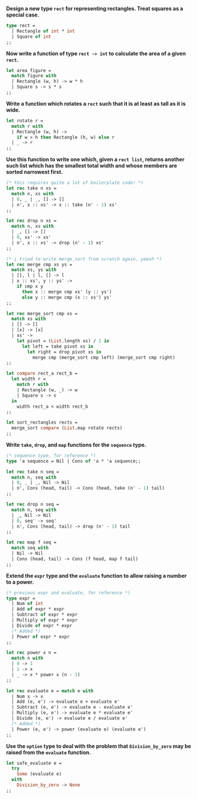 **Design a new type `rect` for representing rectangles. Treat squares as a
special case.**

```ocaml
type rect =
  | Rectangle of int * int
  | Square of int
;;
```

**Now write a function of type `rect -> int` to calculate the area of a given
`rect`.**

```ocaml
let area figure =
  match figure with
  | Rectangle (w, h) -> w * h
  | Square s -> s * s
;;
```

**Write a function which rotates a `rect` such that it is at least as tall as it
is wide.**

```ocaml
let rotate r =
  match r with
  | Rectangle (w, h) ->
    if w > h then Rectangle (h, w) else r
  | _ -> r
;;
```

**Use this function to write one which, given a `rect list`, returns another
such list which has the smallest total width and whose members are sorted
narrowest first.**

```ocaml
(* this requires quite a lot of boilerplate code! *)
let rec take n xs =
  match n, xs with
  | 0, _ | _, [] -> []
  | n', x :: xs' -> x :: take (n' - 1) xs'
;;

let rec drop n xs =
  match n, xs with
  | _, [] -> []
  | 0, xs' -> xs'
  | n', x :: xs' -> drop (n' - 1) xs'
;;

(* i tried to write merge_sort from scratch again, yeesh *)
let rec merge cmp xs ys =
  match xs, ys with
  | [], l | l, [] -> l
  | x :: xs', y :: ys' ->
    if cmp x y
      then x :: merge cmp xs' (y :: ys')
      else y :: merge cmp (x :: xs') ys'
;;

let rec merge_sort cmp xs =
  match xs with
  | [] -> []
  | [x] -> [x]
  | xs' ->
    let pivot = (List.length xs) / 2 in
      let left = take pivot xs in
        let right = drop pivot xs in
          merge cmp (merge_sort cmp left) (merge_sort cmp right)
;;

let compare rect_a rect_b =
  let width r =
    match r with
    | Rectangle (w, _) -> w
    | Square s -> s
  in
    width rect_a < width rect_b
;;

let sort_rectangles rects =
  merge_sort compare (List.map rotate rects)
;;
```

**Write `take`, `drop`, and `map` functions for the `sequence` type.**

```ocaml
(* sequence type, for reference *)
type 'a sequence = Nil | Cons of 'a * 'a sequence;;

let rec take n seq =
  match n, seq with
  | 0, _ | _, Nil -> Nil
  | n', Cons (head, tail) -> Cons (head, take (n' - 1) tail)
;;

let rec drop n seq =
  match n, seq with
  | _, Nil -> Nil
  | 0, seq' -> seq'
  | n', Cons (head, tail) -> drop (n' - 1) tail
;;

let rec map f seq =
  match seq with
  | Nil -> Nil
  | Cons (head, tail) -> Cons (f head, map f tail)
;;
```

**Extend the `expr` type and the `evaluate` function to allow raising a number
to a power.**

```ocaml
(* previous expr and evaluate, for reference *)
type expr =
  | Num of int
  | Add of expr * expr
  | Subtract of expr * expr
  | Multiply of expr * expr
  | Divide of expr * expr
  (* Added *)
  | Power of expr * expr
;;

let rec power x n =
  match n with
  | 0 -> 1
  | 1 -> x
  | _ -> x * power x (n - 1)
;;

let rec evaluate e = match e with
  | Num x -> x
  | Add (e, e') -> evaluate e + evaluate e'
  | Subtract (e, e') -> evaluate e - evaluate e'
  | Multiply (e, e') -> evaluate e * evaluate e'
  | Divide (e, e') -> evaluate e / evaluate e'
  (* Added *)
  | Power (e, e') -> power (evaluate e) (evaluate e')
;;
```

**Use the `option` type to deal with the problem that `Division_by_zero` may be
raised from the `evaluate` function.**

```ocaml
let safe_evaluate e =
  try
    Some (evaluate e)
  with
    Division_by_zero -> None
;;
```
